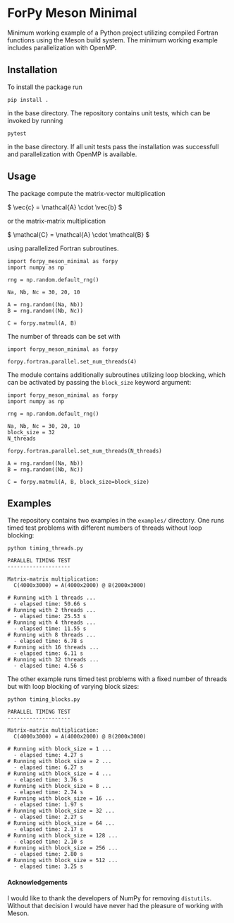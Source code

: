 # ForPy Meson Minimal

Minimum working example of a Python project utilizing compiled Fortran functions using the Meson build system. The minimum working example includes parallelization with OpenMP.

## Installation

To install the package run

```{.bash}
pip install .
```

in the base directory. The repository contains unit tests, which can be invoked by running

```{.bash}
pytest
```

in the base directory. If all unit tests pass the installation was successfull and parallelization with OpenMP is available.

## Usage

The package compute the matrix-vector multiplication

$
\vec{c} = \mathcal{A} \cdot \vec{b}
$

or the matrix-matrix multiplication

$
\mathcal{C} = \mathcal{A} \cdot \mathcal{B}
$

using parallelized Fortran subroutines.

```{.python}
import forpy_meson_minimal as forpy
import numpy as np

rng = np.random.default_rng()

Na, Nb, Nc = 30, 20, 10

A = rng.random((Na, Nb))
B = rng.random((Nb, Nc))

C = forpy.matmul(A, B)
```

The number of threads can be set with

```{.python}
import forpy_meson_minimal as forpy

forpy.fortran.parallel.set_num_threads(4)
```

The module contains additionally subroutines utilizing loop blocking, which can be activated by passing the `block_size` keyword argument:

```{.python}
import forpy_meson_minimal as forpy
import numpy as np

rng = np.random.default_rng()

Na, Nb, Nc = 30, 20, 10
block_size = 32
N_threads

forpy.fortran.parallel.set_num_threads(N_threads)

A = rng.random((Na, Nb))
B = rng.random((Nb, Nc))

C = forpy.matmul(A, B, block_size=block_size)
```

## Examples

The repository contains two examples in the `examples/` directory. One runs timed test problems with different numbers of threads without loop blocking:

```
python timing_threads.py
```

```{.text}
PARALLEL TIMING TEST
--------------------

Matrix-matrix multiplication:
  C(4000x3000) = A(4000x2000) @ B(2000x3000)

# Running with 1 threads ...
  - elapsed time: 50.66 s
# Running with 2 threads ...
  - elapsed time: 25.53 s
# Running with 4 threads ...
  - elapsed time: 11.55 s
# Running with 8 threads ...
  - elapsed time: 6.78 s
# Running with 16 threads ...
  - elapsed time: 6.11 s
# Running with 32 threads ...
  - elapsed time: 4.56 s
```

The other example runs timed test problems with a fixed number of threads but with loop blocking of varying block sizes:

```
python timing_blocks.py
```
```{.text}
PARALLEL TIMING TEST
--------------------

Matrix-matrix multiplication:
  C(4000x3000) = A(4000x2000) @ B(2000x3000)

# Running with block_size = 1 ...
  - elapsed time: 4.27 s
# Running with block_size = 2 ...
  - elapsed time: 6.27 s
# Running with block_size = 4 ...
  - elapsed time: 3.76 s
# Running with block_size = 8 ...
  - elapsed time: 2.74 s
# Running with block_size = 16 ...
  - elapsed time: 1.97 s
# Running with block_size = 32 ...
  - elapsed time: 2.27 s
# Running with block_size = 64 ...
  - elapsed time: 2.17 s
# Running with block_size = 128 ...
  - elapsed time: 2.10 s
# Running with block_size = 256 ...
  - elapsed time: 2.80 s
# Running with block_size = 512 ...
  - elapsed time: 3.25 s
```

#### Acknowledgements

I would like to thank the developers of NumPy for removing `distutils`. Without that decision I would have never had the pleasure of working with Meson.